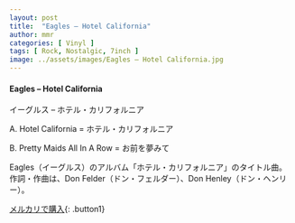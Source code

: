 ```yaml
---
layout: post
title:  "Eagles – Hotel California"
author: mmr
categories: [ Vinyl ]
tags: [ Rock, Nostalgic, 7inch ]
image: ../assets/images/Eagles – Hotel California.jpg
---
```


#### Eagles – Hotel California

イーグルス – ホテル・カリフォルニア 

A. Hotel California = ホテル・カリフォルニア

B. Pretty Maids All In A Row = お前を夢みて

Eagles（イーグルス）のアルバム「ホテル・カリフォルニア」のタイトル曲。作詞・作曲は、Don Felder（ドン・フェルダー）、Don Henley（ドン・ヘンリー）。

[メルカリで購入](https://jp.mercari.com/item/m73819642439){: .button1}

